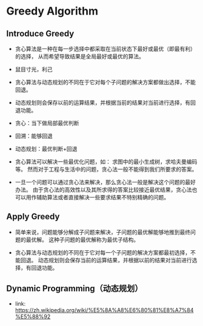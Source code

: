 # Greedy Algorithm


## Introduce Greedy

- 贪心算法是一种在每一步选择中都采取在当前状态下最好或最优（即最有利）的选择，
从而希望导致结果是全局最好或最优的算法。

- 鼠目寸光，利己 

- 贪心算法与动态规划的不同在于它对每个子问题的解决方案都做出选择，不能回退。

- 动态规划则会保存以前的运算结果，并根据当前的结果对当前进行选择，有回退功能。

- 贪心：当下做局部最优判断
- 回溯：能够回退
- 动态规划：最优判断+回退


- 贪心算法可以解决一些最优化问题，如：
求图中的最小生成树，求哈夫曼编码等。
然而对于工程与生活中的问题，贪心法一般不能得到我们所要求的答案。

- 一旦一个问题可以通过贪心法来解决，那么贪心法一般是解决这个问题的最好办法。
由于贪心法的高效性以及其所求得的答案比较接近最优结果，贪心法也可以用作辅助算法或者直接解决一些要求结果不特别精确的问题。


## Apply Greedy

- 简单来说，问题能够分解成子问题来解决，子问题的最优解能够地推到最终问题的最优解。
这种子问题的最优解称为最优子结构。

- 贪心算法与动态规划的不同在于它对每一个子问题的解决方案都最初选择，不能回退。
动态规划则会保存当前的运算结果，并根据以前的结果对当前进行选择，有回退功能。


## Dynamic Programming（动态规划）

- link: https://zh.wikipedia.org/wiki/%E5%8A%A8%E6%80%81%E8%A7%84%E5%88%92

